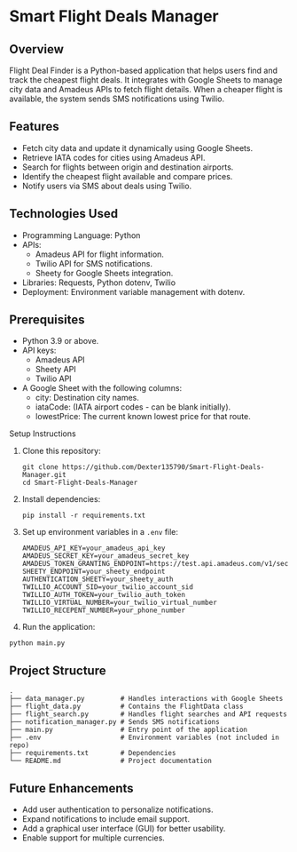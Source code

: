 # Smart Flight Deals Manager

## Overview 
Flight Deal Finder is a Python-based application that helps users find and track the cheapest flight deals. It integrates with Google Sheets to manage city data and Amadeus APIs to fetch flight details. When a cheaper flight is available, the system sends SMS notifications using Twilio.

## Features
- Fetch city data and update it dynamically using Google Sheets.
- Retrieve IATA codes for cities using Amadeus API.
- Search for flights between origin and destination airports.
- Identify the cheapest flight available and compare prices.
- Notify users via SMS about deals using Twilio.

## Technologies Used 
- Programming Language: Python
- APIs:
   * Amadeus API for flight information.
   * Twilio API for SMS notifications.
   * Sheety for Google Sheets integration.
- Libraries: Requests, Python dotenv, Twilio
- Deployment: Environment variable management with dotenv.

## Prerequisites
* Python 3.9 or above.
* API keys:
    * Amadeus API
    * Sheety API
    * Twilio API
* A Google Sheet with the following columns:
  * city: Destination city names.
  * iataCode: (IATA airport codes - can be blank initially).
  * lowestPrice: The current known lowest price for that route.
 
Setup Instructions
1. Clone this repository:
   ```
   git clone https://github.com/Dexter135790/Smart-Flight-Deals-Manager.git
   cd Smart-Flight-Deals-Manager
   ```

2. Install dependencies:
   ```
   pip install -r requirements.txt
   ```
3. Set up environment variables in a `.env` file:
   ```
   AMADEUS_API_KEY=your_amadeus_api_key
   AMADEUS_SECRET_KEY=your_amadeus_secret_key
   AMADEUS_TOKEN_GRANTING_ENDPOINT=https://test.api.amadeus.com/v1/security/oauth2/token
   SHEETY_ENDPOINT=your_sheety_endpoint
   AUTHENTICATION_SHEETY=your_sheety_auth
   TWILLIO_ACCOUNT_SID=your_twilio_account_sid
   TWILLIO_AUTH_TOKEN=your_twilio_auth_token
   TWILLIO_VIRTUAL_NUMBER=your_twilio_virtual_number
   TWILLIO_RECEPENT_NUMBER=your_phone_number
   ```
4. Run the application:
```
python main.py
```

## Project Structure 

```
.
├── data_manager.py         # Handles interactions with Google Sheets
├── flight_data.py          # Contains the FlightData class
├── flight_search.py        # Handles flight searches and API requests
├── notification_manager.py # Sends SMS notifications
├── main.py                 # Entry point of the application
├── .env                    # Environment variables (not included in repo)
├── requirements.txt        # Dependencies
└── README.md               # Project documentation

```

## Future Enhancements 
- Add user authentication to personalize notifications.
- Expand notifications to include email support.
- Add a graphical user interface (GUI) for better usability.
- Enable support for multiple currencies.




